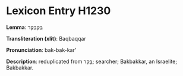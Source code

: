 # Lexicon Entry H1230

**Lemma**: בַּקְבַּקַּר

**Transliteration (xlit)**: Baqbaqqar

**Pronunciation**: bak-bak-kar'

**Description**:
reduplicated from בָּקַר; searcher; Bakbakkar, an Israelite; Bakbakkar.
